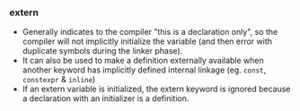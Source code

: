 ### extern
- Generally indicates to the compiler "this is a declaration only", so the
  compiler will not implicitly initialize the variable (and then error with
  duplicate symbols during the linker phase).
- It can also be used to make a definition externally available when another
  keyword has implicitly defined internal linkage (eg. `const`, `constexpr` &
  `inline`)
- If an extern variable is initialized, the extern keyword is ignored because a
  declaration with an initializer is a definition.